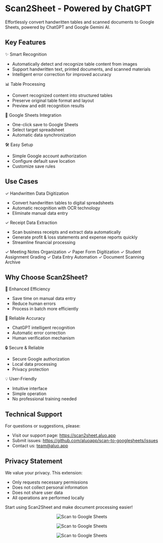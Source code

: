 # Scan2Sheet - Powered by ChatGPT

Effortlessly convert handwritten tables and scanned documents to Google Sheets, powered by ChatGPT and Google Gemini AI.

## Key Features

✨ Smart Recognition
- Automatically detect and recognize table content from images
- Support handwritten text, printed documents, and scanned materials
- Intelligent error correction for improved accuracy

📊 Table Processing
- Convert recognized content into structured tables
- Preserve original table format and layout
- Preview and edit recognition results

📝 Google Sheets Integration
- One-click save to Google Sheets
- Select target spreadsheet
- Automatic data synchronization

🛠️ Easy Setup
- Simple Google account authorization
- Configure default save location
- Customize save rules

## Use Cases

✓ Handwritten Data Digitization
- Convert handwritten tables to digital spreadsheets
- Automatic recognition with OCR technology
- Eliminate manual data entry

✓ Receipt Data Extraction
- Scan business receipts and extract data automatically
- Generate profit & loss statements and expense reports quickly
- Streamline financial processing

✓ Meeting Notes Organization
✓ Paper Form Digitization
✓ Student Assignment Grading
✓ Data Entry Automation
✓ Document Scanning Archive

## Why Choose Scan2Sheet?

🚀 Enhanced Efficiency
- Save time on manual data entry
- Reduce human errors
- Process in batch more efficiently

🎯 Reliable Accuracy
- ChatGPT intelligent recognition
- Automatic error correction
- Human verification mechanism

🔒 Secure & Reliable
- Secure Google authorization
- Local data processing
- Privacy protection

💡 User-Friendly
- Intuitive interface
- Simple operation
- No professional training needed

## Technical Support

For questions or suggestions, please:
- Visit our support page: https://scan2sheet.aluo.app
- Submit issues: https://github.com/aluoapp/scan-to-googlesheets/issues
- Contact us: team@aluo.app

## Privacy Statement

We value your privacy. This extension:
- Only requests necessary permissions
- Does not collect personal information
- Does not share user data
- All operations are performed locally

Start using Scan2Sheet and make document processing easier!

<p align="center">
  <img src="download-1.png" alt="Scan to Google Sheets " />
</p>
<p align="center">
  <img src="download-2.png" alt="Scan to Google Sheets " />
</p>
<p align="center">
  <img src="download-3.png" alt="Scan to Google Sheets " />
</p>
